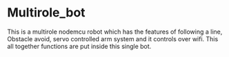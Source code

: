 # Multirole_bot
This is a multirole nodemcu robot which has the features of following a line, Obstacle avoid, servo controlled arm system and it controls over wifi. This all together functions are put inside this single bot.
